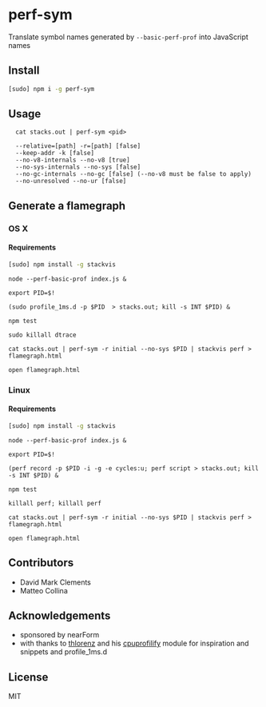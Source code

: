 # perf-sym

Translate symbol names generated by `--basic-perf-prof` into JavaScript names

## Install

```sh
[sudo] npm i -g perf-sym
```

## Usage

```
  cat stacks.out | perf-sym <pid>

  --relative=[path] -r=[path] [false]
  --keep-addr -k [false]
  --no-v8-internals --no-v8 [true]
  --no-sys-internals --no-sys [false]
  --no-gc-internals --no-gc [false] (--no-v8 must be false to apply)
  --no-unresolved --no-ur [false]

```


## Generate a flamegraph

### OS X

#### Requirements

```sh
[sudo] npm install -g stackvis
```

```
node --perf-basic-prof index.js &

export PID=$!

(sudo profile_1ms.d -p $PID  > stacks.out; kill -s INT $PID) &

npm test

sudo killall dtrace

cat stacks.out | perf-sym -r initial --no-sys $PID | stackvis perf > flamegraph.html

open flamegraph.html
```

### Linux

#### Requirements

```sh
[sudo] npm install -g stackvis
```


```
node --perf-basic-prof index.js &

export PID=$!

(perf record -p $PID -i -g -e cycles:u; perf script > stacks.out; kill -s INT $PID) &

npm test

killall perf; killall perf

cat stacks.out | perf-sym -r initial --no-sys $PID | stackvis perf > flamegraph.html

open flamegraph.html
```

## Contributors

* David Mark Clements
* Matteo Collina

## Acknowledgements

* sponsored by nearForm
* with thanks to [thlorenz](https://github.com/thlorenz) and his [cpuprofilify](https://github.com/thlorenz/cpuprofilify) module for inspiration and snippets and profile_1ms.d

## License

MIT